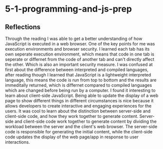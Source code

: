 # 5-1-programming-and-js-prep
## Reflections
Through the reading I was able to get a better understanding of how JavaScript is executed in a web browser. One of the key points for me was execution environments and browser security. I learned each tab has its own seperate execution environment, which means that code in one tab is seperate or differnet from the code of another tab and can't directly affect the other. Which is also an important security measure. I was confused at first about the difference between interpreted and compiled languages, after reading though I learned that JavaScript is a lightweight interpreted language, this means the code is run from top to bottom and the results are immeditally returned, which is differnet compared to compiled languages which are changed before being run by a computer. I found it interesting to learn about client-side JavaScript. Being able to update the display of a web page to show different things in different circumstances is nice because it allows developers to create interactive and engaging experiences for the users. It was cool to learn about the distinction between server-side and client-side code, and how they work together to generate content. Server-side and client-side code work together to generate content by dividing the workload between the server and the client's web browser. The server-side code is responsible for generating the initial content, while the client-side code updates the display of the web page/app in response to user interactions.
